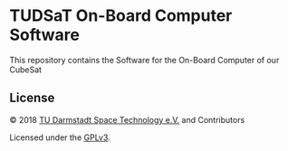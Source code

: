 # TUDSaT On-Board Computer Software

This repository contains the Software for the On-Board Computer of our CubeSat

## License

© 2018 [TU Darmstadt Space Technology e.V.](http://www.tudsat.space) and Contributors

Licensed under the [GPLv3](./LICENSE).
